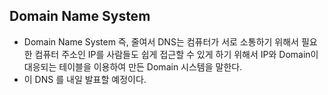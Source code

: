 ## Domain Name System

- Domain Name System 즉, 줄여서 DNS는 컴퓨터가 서로 소통하기 위해서 필요한 컴퓨터 주소인 IP를 사람들도 쉽게 접근할 수 있게 하기 위해서 IP와 Domain이 대응되는 테이블을 이용하여 만든 Domain 시스템을 말한다.
- 이 DNS 를 내일 발표할 예정이다.